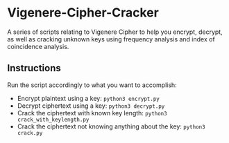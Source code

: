 # Vigenere-Cipher-Cracker
A series of scripts relating to Vigenere Cipher to help you encrypt, decrypt, as well as cracking unknown keys using frequency analysis and index of coincidence analysis.

## Instructions
Run the script accordingly to what you want to accomplish: 
- Encrypt plaintext using a key: ```python3 encrypt.py```
- Decrypt ciphertext using a key: ```python3 decrypt.py```
- Crack the ciphertext with known key length: ```python3 crack_with_keylength.py```
- Crack the ciphertext not knowing anything about the key: ```python3 crack.py```
